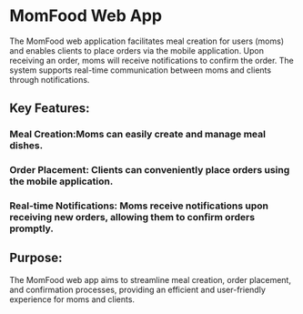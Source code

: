 
# MomFood Web App

The MomFood web application facilitates meal creation for users (moms) and enables clients to place orders via the mobile application. Upon receiving an order, moms will receive notifications to confirm the order. The system supports real-time communication between moms and clients through notifications.

## Key Features:

### Meal Creation:Moms can easily create and manage meal dishes.
### Order Placement: Clients can conveniently place orders using the mobile application.
### Real-time Notifications: Moms receive notifications upon receiving new orders, allowing them to confirm orders promptly.

## Purpose:
The MomFood web app aims to streamline meal creation, order placement, and confirmation processes, providing an efficient and user-friendly experience for moms and clients.
